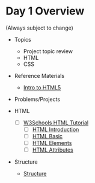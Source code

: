 # Day 1 Overview

(Always subject to change)

- Topics
  - Project topic review
  - HTML
  -  CSS
- Reference Materials
  - [Intro to HTML5](https://docs.google.com/presentation/d/1ptOpXuD7W1_nMZRx4hgeos-9x5cDF4hkx90GDHnQhMA/edit?usp=sharing)
  
- Problems/Projects
- HTML
  - [ ] [W3Schools HTML Tutorial](http://www.w3schools.com/html/)
    - [ ] [HTML Introduction](http://www.w3schools.com/html/html_intro.asp)
    - [ ] [HTML Basic](http://www.w3schools.com/html/html_basic.asp)
    - [ ] [HTML Elements](http://www.w3schools.com/html/html_elements.asp)
    - [ ] [HTML Attributes](http://www.w3schools.com/html/html_attributes.asp)
- Structure
   - [Structure](Assignments/01-structure/)
